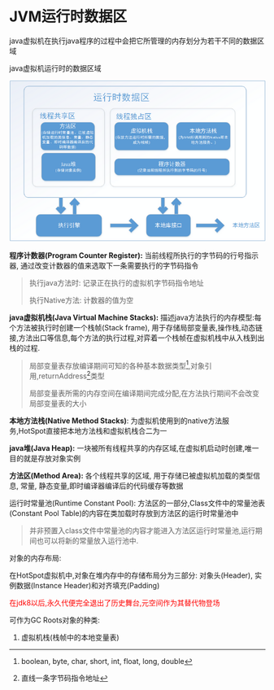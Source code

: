 # JVM运行时数据区

java虚拟机在执行java程序的过程中会把它所管理的内存划分为若干不同的数据区域

java虚拟机运行时的数据区域

![jvm memory](../../../statics/java/jvm-memory.png)



**程序计数器(Program Counter Register):** 当前线程所执行的字节码的行号指示器, 通过改变计数器的值来选取下一条需要执行的字节码指令

> 执行java方法时: 记录正在执行的虚拟机字节码指令地址
>
> 执行Native方法: 计数器的值为空

**java虚拟机栈(Java Virtual Machine Stacks):** 描述java方法执行的内存模型:每个方法被执行时创建一个栈帧(Stack frame), 用于存储局部变量表,操作栈,动态链接,方法出口等信息,每个方法的执行过程,对弈着一个栈帧在虚拟机栈中从入栈到出栈的过程.

> 局部变量表存放编译期间可知的各种基本数据类型[^1],对象引用,returnAddress[^2]类型
>
> 局部变量表所需的内存空间在编译期间完成分配,在方法执行期间不会改变局部变量表的大小

**本地方法栈(Native Method Stacks)**: 为虚拟机使用到的native方法服务,HotSpot直接把本地方法栈和虚拟机栈合二为一

**java堆(Java Heap):** 一块被所有线程共享的内存区域,在虚拟机启动时创建,唯一目的就是存放对象实例

**方法区(Method Area):** 各个线程共享的区域, 用于存储已被虚拟机加载的类型信息, 常量, 静态变量,即时编译器编译后的代码缓存等数据

运行时常量池(Runtime Constant Pool): 方法区的一部分,Class文件中的常量池表(Constant Pool Table)的内容在类加载时存放到方法区的运行时常量池中

> 并非预置入class文件中常量池的内容才能进入方法区运行时常量池,运行期间也可以将新的常量放入运行池中.

对象的内存布局:

在HotSpot虚拟机中,对象在堆内存中的存储布局分为三部分: 对象头(Header), 实例数据(Instance Header)和对齐填充(Padding)

<font color="red">在jdk8以后,永久代便完全退出了历史舞台,元空间作为其替代物登场</font>

可作为GC Roots对象的种类:

1. 虚拟机栈(栈帧中的本地变量表)

[^1]: boolean, byte, char, short, int, float, long, double
[^2]: 直线一条字节码指令地址